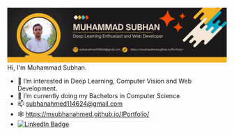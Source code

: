 ![](https://github.com/msubhanahmed/msubhanahmed/blob/366794e2876c38b98a15311cb5c4290c8786171c/Black%20Minimalist%20Content%20Creator%20LinkedIn%20Banner.png)
Hi, I'm Muhammad Subhan.
 
- 👀 I’m interested in Deep Learning, Computer Vision and Web Development.
- 🌱 I’m currently doing my Bachelors in Computer Science
- 📫 subhanahmed114624@gmail.com
- 🕸 https://msubhanahmed.github.io/IPortfolio/ 
- [![LinkedIn Badge](https://img.shields.io/badge/LinkedIn-Profile-informational?style=flat&logo=linkedin&logoColor=white&color=0D76A8)](https://www.linkedin.com/in/muhammad-subhan-19826a1a1/)

